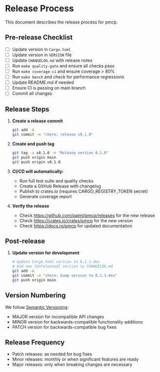 # Release Process

This document describes the release process for pmcp.

## Pre-release Checklist

- [ ] Update version in `Cargo.toml`
- [ ] Update version in `VERSION` file
- [ ] Update `CHANGELOG.md` with release notes
- [ ] Run `make quality-gate` and ensure all checks pass
- [ ] Run `make coverage-ci` and ensure coverage > 80%
- [ ] Run `make bench` and check for performance regressions
- [ ] Update README.md if needed
- [ ] Ensure CI is passing on main branch
- [ ] Commit all changes

## Release Steps

1. **Create a release commit**
   ```bash
   git add -A
   git commit -m "chore: release v0.1.0"
   ```

2. **Create and push tag**
   ```bash
   git tag -a v0.1.0 -m "Release version 0.1.0"
   git push origin main
   git push origin v0.1.0
   ```

3. **CI/CD will automatically:**
   - Run full test suite and quality checks
   - Create a GitHub Release with changelog
   - Publish to crates.io (requires CARGO_REGISTRY_TOKEN secret)
   - Generate coverage report

4. **Verify the release**
   - Check https://github.com/paiml/pmcp/releases for the new release
   - Check https://crates.io/crates/pmcp for the new version
   - Check https://docs.rs/pmcp for updated documentation

## Post-release

1. **Update version for development**
   ```bash
   # Update Cargo.toml version to 0.1.1-dev
   # Add new [Unreleased] section to CHANGELOG.md
   git add -A
   git commit -m "chore: bump version to 0.1.1-dev"
   git push origin main
   ```

## Version Numbering

We follow [Semantic Versioning](https://semver.org/):
- MAJOR version for incompatible API changes
- MINOR version for backwards-compatible functionality additions
- PATCH version for backwards-compatible bug fixes

## Release Frequency

- Patch releases: as needed for bug fixes
- Minor releases: monthly or when significant features are ready
- Major releases: only when breaking changes are necessary